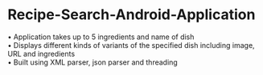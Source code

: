 # Recipe-Search-Android-Application</br>
• Application takes up to 5 ingredients and name of dish</br>
• Displays different kinds of variants of the specified dish including image, URL and ingredients</br>
• Built using XML parser, json parser and threading</br>
